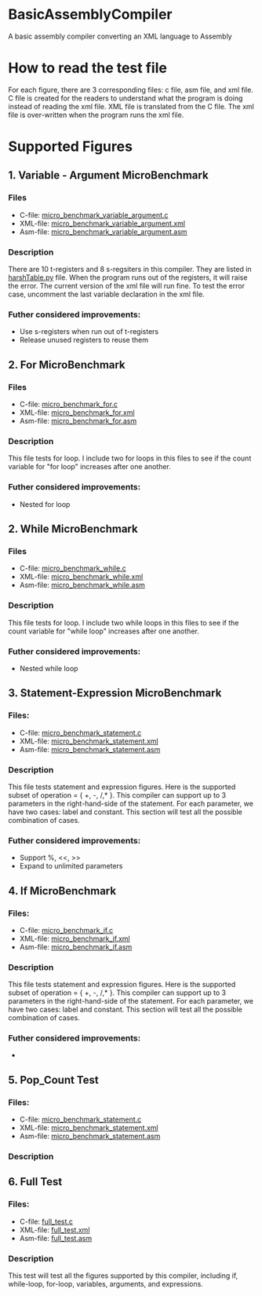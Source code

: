 # BasicAssemblyCompiler
A basic assembly compiler converting an XML language to Assembly

# How to read the test file
For each figure, there are 3 corresponding files: c file, asm file, and xml file. C file is created for the readers to understand what the program is doing instead of reading the xml file. XML file is translated from the C file. The xml file is over-written when the program runs the xml file. 

# Supported Figures
## 1. Variable - Argument MicroBenchmark
### Files
* C-file: [micro_benchmark_variable_argument.c](testing/micro_benchmark_variable_argument.c)
* XML-file: [micro_benchmark_variable_argument.xml](testing/micro_benchmark_variable_argument.xml)
* Asm-file: [micro_benchmark_variable_argument.asm](testing/micro_benchmark_variable_argument.asm)

### Description
There are 10 t-registers and 8 s-regsiters in this compiler. They are listed in [harshTable.py](hashTable.py) file. When the program runs out of the registers, it will raise the error. The current version of the xml file will run fine. To test the error case, uncomment the last variable declaration in the xml file.

### Futher considered improvements:
* Use s-registers when run out of t-registers
* Release unused registers to reuse them

## 2. For MicroBenchmark
### Files
* C-file: [micro_benchmark_for.c](testing/micro_benchmark_for.c)
* XML-file: [micro_benchmark_for.xml](testing/micro_benchmark_for.xml)
* Asm-file: [micro_benchmark_for.asm](testing/micro_benchmark_for.asm)

### Description
This file tests for loop. I include two for loops in this files to see if the count variable for "for loop" increases after one another. 

### Futher considered improvements:
* Nested for loop

## 2. While MicroBenchmark
### Files
* C-file: [micro_benchmark_while.c](testing/micro_benchmark_while.c)
* XML-file: [micro_benchmark_while.xml](testing/micro_benchmark_while.xml)
* Asm-file: [micro_benchmark_while.asm](testing/micro_benchmark_while.asm)

### Description
This file tests for loop. I include two while loops in this files to see if the count variable for "while loop" increases after one another. 

### Futher considered improvements:
* Nested while loop

## 3. Statement-Expression MicroBenchmark
### Files:
* C-file: [micro_benchmark_statement.c](testing/micro_benchmark_statement.c)
* XML-file: [micro_benchmark_statement.xml](testing/micro_benchmark_statement.xml)
* Asm-file: [micro_benchmark_statement.asm](testing/micro_benchmark_statement.asm)

### Description
This file tests statement and expression figures. Here is the supported subset of operation = { +, -, /,* }. This compiler can support up to 3 parameters in the right-hand-side of the statement. For each parameter, we have two cases: label and constant. This section will test all the possible combination of cases.

### Futher considered improvements:
* Support %, <<, >>
* Expand to unlimited parameters

## 4. If MicroBenchmark
### Files:
* C-file: [micro_benchmark_if.c](testing/micro_benchmark_if.c)
* XML-file: [micro_benchmark_if.xml](testing/micro_benchmark_if.xml)
* Asm-file: [micro_benchmark_if.asm](testing/micro_benchmark_if.asm)

### Description
This file tests statement and expression figures. Here is the supported subset of operation = { +, -, /,* }. This compiler can support up to 3 parameters in the right-hand-side of the statement. For each parameter, we have two cases: label and constant. This section will test all the possible combination of cases.

### Futher considered improvements:
*

## 5. Pop_Count Test
### Files:
* C-file: [micro_benchmark_statement.c](testing/micro_benchmark_statement.c)
* XML-file: [micro_benchmark_statement.xml](testing/micro_benchmark_statement.xml)
* Asm-file: [micro_benchmark_statement.asm](testing/micro_benchmark_statement.asm)

### Description




## 6. Full Test
### Files:
* C-file: [full_test.c](testing/full_test.c)
* XML-file: [full_test.xml](testing/full_test.xml)
* Asm-file: [full_test.asm](testing/full_test.asm)

### Description
This test will test all the figures supported by this compiler, including if, while-loop, for-loop, variables, arguments, and expressions.

